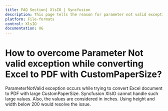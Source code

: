 ```yaml
---
title: FAQ Section| XlsIO | Syncfusion
description: This page tells the reason for parameter not valid exception in Excel to PDF with Custom Papar Size in Syncfusion .NET Excel library (XlsIO).
platform: File-formats
control: XlsIO
documentation: UG
---
```


# How to overcome Parameter Not valid exception while converting Excel to PDF with CustomPaperSize?

ParameterNotValid exception occurs while trying to convert Excel document to PDF with large CustomPaperSize. Syncfusion XlsIO cannot handle such large values. Also, the values are considered in inches. Using height and width below 200 would resolve the issue.

